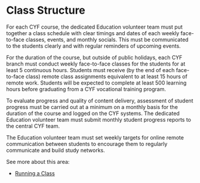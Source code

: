 # Class Structure

For each CYF course, the dedicated Education volunteer team must put together a class schedule with clear timings and dates of each weekly face-to-face classes, events, and monthly socials.  This must be communicated to the students clearly and with regular reminders of upcoming events. 

For the duration of the course, but outside of public holidays, each CYF branch must conduct weekly face-to-face classes for the students for at least 5 continuous hours. Students must receive \(by the end of each face-to-face class\) remote class assignments equivalent to at least 15 hours of remote work. Students will be expected to complete at least 500 learning hours before graduating from a CYF vocational training program.

To evaluate progress and quality of content delivery, assessment of student progress must be carried out at a minimum on a monthly basis for the duration of the course and logged on the CYF systems. The dedicated Education volunteer team must submit monthly student progress reports to the central CYF team. 

The Education volunteer team must set weekly targets for online remote communication between students to encourage them to regularly communicate and build study networks.

See more about this area:

* [Running a Class](../../course-processes/running-the-course/running-a-class.md) 

